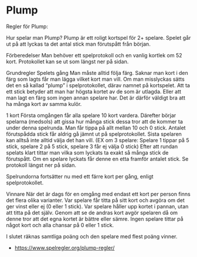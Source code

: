 # Plump


Regler för Plump:

Hur spelar man Plump?
Plump är ett roligt kortspel för 2+ spelare. Spelet går ut på att lyckas ta det antal stick man förutspått från början.

Förberedelser
Man behöver ett spelprotokoll och en vanlig kortlek om 52 kort.
Protokollet kan se ut som längst ner på sidan.

Grundregler
Spelets gång
Man måste alltid följa färg. Saknar man kort i den färg som lagts får man lägga vilket kort man vill.
Om man misslyckas sätts det en så kallad “plump” i spelprotokollet, därav namnet på kortspelet.
Att ta ett stick betyder att man har högsta kortet av de som är utlagda. Eller att man lagt en färg som ingen annan spelare har. Det är därför väldigt bra att ha många kort av samma kulör.

1 kort
Första omgången får alla spelare 10 kort vardera. Därefter börjar spelarna (medsols) att gissa hur många stick dessa tror att de kommer ta under denna spelrunda. Man får tippa på allt mellan 10 och 0 stick.
Antalet förutspådda stick får aldrig gå jämnt ut på spelprotokollet. Sista spelaren kan alltså inte alltid välja det han vill. (EX om 3 spelare: Spelare 1 tippar på 5 stick, spelare 2 på 5 stick, spelare 3 får ej välja 0 stick)
Efter att rundan spelats klart tittar man vilka som lyckats ta exakt så många stick de förutspått.
Om en spelare lyckats får denne en etta framför antalet stick. Se protokoll längst ner på sidan.

Spelrundorna fortsätter nu med ett färre kort per gång, enligt spelprotokollet.

Vinnare
När det är dags för en omgång med endast ett kort per person finns det flera olika varianter.
Var spelare får titta på sitt kort och avgöra om det ger vinst eller ej (0 eller 1 stick).
Var spelare håller upp kortet i pannan, utan att titta på det själv.
Genom att se de andras kort avgör spelaren då om denne tror att det egna kortet är bättre eller sämre.
Ingen spelare tittar på något kort och alla chansar på 0 eller 1 stick.

I slutet räknas samtliga poäng och den spelare med flest poäng vinner.

- https://www.spelregler.org/plump-regler/
